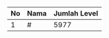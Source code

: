 | No | Nama            | Jumlah Level |
|----|-----------------|--------------|
| 1  | #    |    5977        |
